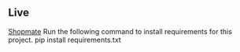## Live
<a href="https://shopmate-k3z3.onrender.com">Shopmate</a>
Run the following command to install requirements for this project.
pip install requirements.txt
